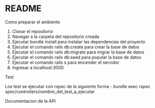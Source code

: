 # README

Como preparar el ambiente

1. Clonar el repositorio
2. Navegar a la carpeta del repositorio creada
3. Ejecutar bundle install para instalar las dependencias del proyecto
4. Ejecutar el comando rails db:create para crear la base de datos
5. Ejecutar el comando rails db:migrate para migrar la base de datos
6. Ejecutar el comando rails db:seed para popular la base de datos
7. Ejecutar el comando rails s para encender el servidor
8. Ingresar a localhost:3000 


Test

Los test se ejecutar con rspec de la siguiente forma - bundle exec rspec spec/controllers/nombre_del_test_a_ejecutar


Documentacion de la API 
